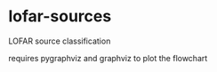 # lofar-sources
LOFAR source classification

requires pygraphviz and graphviz to plot the flowchart
